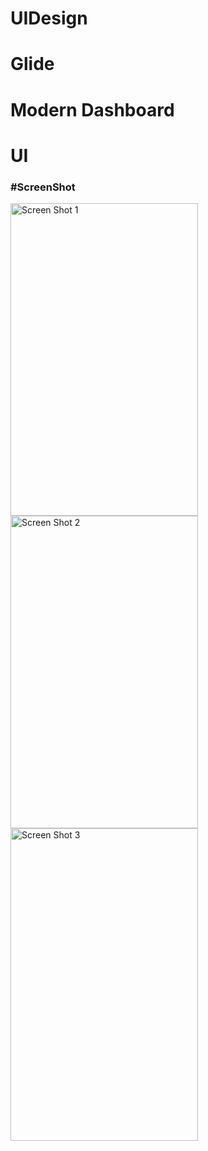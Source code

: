 # UIDesign
# Glide
# Modern Dashboard
# UI

<h3>#ScreenShot</h3>
<img
  src="UIDesign/screen/image1.png"
  alt="Screen Shot 1"
  title="Screen Shot 1"
  style="display: inline-block; margin: 0 auto; height: 500px; width: 300px">
  <img
  src="UIDesign/screen/image2.png"
  alt="Screen Shot 2"
  title="Screen Shot 2"
  style="display: inline-block; margin: 0 auto; height: 500px; width: 300px">
  <img
  src="UIDesign/screens/image3.png"
  alt="Screen Shot 3"
  title="Screen Shot 3"
  style="display: inline-block; margin: 0 auto; height: 500px; width: 300px">
